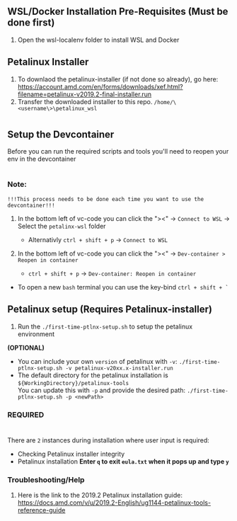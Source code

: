 ## WSL/Docker Installation Pre-Requisites **(Must be done first)**
1) Open the wsl-localenv folder to install WSL and Docker


## Petalinux Installer

1) To downlaod the petalinux-installer (if not done so already), go here: https://account.amd.com/en/forms/downloads/xef.html?filename=petalinux-v2019.2-final-installer.run
2) Transfer the downloaded installer to this repo. ```/home/\<username\>\petalinux_wsl```
#
## Setup the Devcontainer
Before you can run the required scripts and tools you'll need to reopen your env in the devcontainer
#
### Note:
    !!!This process needs to be done each time you want to use the devcontainer!!!
1) In the bottom left of vc-code you can click the "><" -> ```Connect to WSL``` -> Select the ```petalinx-wsl``` folder <br />
    - Alternativly ```ctrl + shift + p``` -> ```Connect to WSL```

2) In the bottom left of vc-code you can click the "><" -> ```Dev-container > Reopen in container``` <br />
    - ```ctrl + shift + p``` -> ```Dev-container: Reopen in container```

- To open a new ```bash``` terminal you can use the key-bind ```ctrl + shift + ` ```

## Petalinux setup **(Requires Petalinux-installer)**
1) Run the ```./first-time-ptlnx-setup.sh``` to setup the petalinux environment

**(OPTIONAL)**
- You can include your own ```version``` of petalinux with ```-v```: ```./first-time-ptlnx-setup.sh -v petalinux-v20xx.x-installer.run```
- The default directory for the petalinux installation is ```${WorkingDirectory}/petalinux-tools``` <br />
You can update this with ```-p``` and provide the desired path: ```./first-time-ptlnx-setup.sh -p <newPath>```
### REQUIRED ###
#
There are ```2``` instances during installation where user input is required: 
- Checking Petalinux installer integrity
- Petalinux installation
**Enter ```q``` to exit ```eula.txt``` when it pops up and type ```y```**

### Troubleshooting/Help
1) Here is the link to the 2019.2 Petalinux installation guide: https://docs.amd.com/v/u/2019.2-English/ug1144-petalinux-tools-reference-guide